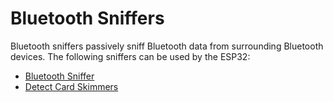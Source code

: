 # Bluetooth Sniffers
Bluetooth sniffers passively sniff Bluetooth data from surrounding Bluetooth devices. The following sniffers can be used by the ESP32:  

- [Bluetooth Sniffer](bluetooth-sniffer)
- [Detect Card Skimmers](detect-card-skimmers)